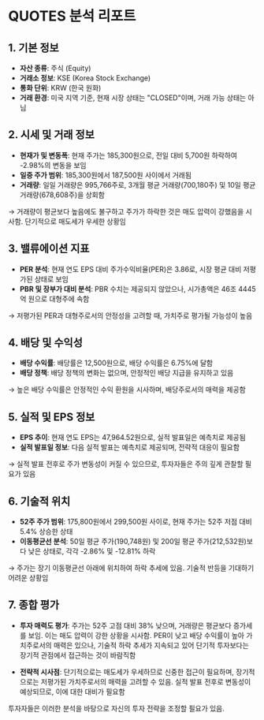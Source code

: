 # QUOTES 분석 리포트

## 1. 기본 정보

- **자산 종류**: 주식 (Equity)
- **거래소 정보**: KSE (Korea Stock Exchange)
- **통화 단위**: KRW (한국 원화)
- **거래 환경**: 미국 지역 기준, 현재 시장 상태는 "CLOSED"이며, 거래 가능 상태는 아님

## 2. 시세 및 거래 정보

- **현재가 및 변동폭**: 현재 주가는 185,300원으로, 전일 대비 5,700원 하락하여 -2.98%의 변동을 보임
- **일중 주가 범위**: 185,300원에서 187,500원 사이에서 거래됨
- **거래량**: 일일 거래량은 995,766주로, 3개월 평균 거래량(700,180주) 및 10일 평균 거래량(678,608주)을 상회함

→ 거래량이 평균보다 높음에도 불구하고 주가가 하락한 것은 매도 압력이 강했음을 시사함. 단기적으로 매도세가 우세한 상황임

## 3. 밸류에이션 지표

- **PER 분석**: 현재 연도 EPS 대비 주가수익비율(PER)은 3.86로, 시장 평균 대비 저평가된 상태로 보임
- **PBR 및 장부가 대비 분석**: PBR 수치는 제공되지 않았으나, 시가총액은 46조 4445억 원으로 대형주에 속함

→ 저평가된 PER과 대형주로서의 안정성을 고려할 때, 가치주로 평가될 가능성이 높음

## 4. 배당 및 수익성

- **배당 수익률**: 배당률은 12,500원으로, 배당 수익률은 6.75%에 달함
- **배당 정책**: 배당 정책의 변화는 없으며, 안정적인 배당 지급을 유지하고 있음

→ 높은 배당 수익률은 안정적인 수익 환원을 시사하며, 배당주로서의 매력을 제공함

## 5. 실적 및 EPS 정보

- **EPS 추이**: 현재 연도 EPS는 47,964.52원으로, 실적 발표일은 예측치로 제공됨
- **실적 발표일 정보**: 다음 실적 발표는 예측치로 제공되며, 전략적 대응이 필요함

→ 실적 발표 전후로 주가 변동성이 커질 수 있으므로, 투자자들은 주의 깊게 관찰할 필요가 있음

## 6. 기술적 위치

- **52주 주가 범위**: 175,800원에서 299,500원 사이로, 현재 주가는 52주 저점 대비 5.4% 상승한 상태
- **이동평균선 분석**: 50일 평균 주가(190,748원) 및 200일 평균 주가(212,532원)보다 낮은 상태로, 각각 -2.86% 및 -12.81% 하락

→ 주가는 장기 이동평균선 아래에 위치하여 하락 추세에 있음. 기술적 반등을 기대하기 어려운 상황임

## 7. 종합 평가

- **투자 매력도 평가**: 주가는 52주 고점 대비 38% 낮으며, 거래량은 평균보다 증가세를 보임. 이는 매도 압력이 강한 상황을 시사함. PER이 낮고 배당 수익률이 높아 가치주로서의 매력은 있으나, 기술적 하락 추세가 지속되고 있어 단기적 투자보다는 장기적 관점에서 접근하는 것이 바람직함

- **전략적 시사점**: 단기적으로는 매도세가 우세하므로 신중한 접근이 필요하며, 장기적으로는 저평가된 가치주로서의 매력을 고려할 수 있음. 실적 발표 전후로 변동성이 예상되므로, 이에 대한 대비가 필요함

투자자들은 이러한 분석을 바탕으로 자신의 투자 전략을 조정할 필요가 있음.